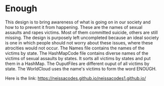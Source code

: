 # Enough

This design is to bring awareness of what is going on in our society and how to to prevent it from happening.
These are the names of sexual assaults and rapes victims. Most of them committed suicide, others are still missing.
The design is purposely left uncompleted because an ideal society is one in which people should not worry about these issues, where these atrocities would not occur.
The Names file contains the names of the victims by state.
The HashMapCode file contains diverse names of the victims of sexual assaults by states. It sorts all victims by states and put them in a HashMap.
The OuputFiles are different ouput of all victims by state.
The WorldCloud uses the name's victims to form the word ENOUGH.

Here is the link:  https://neissacodes.github.io/neissacodes1.github.io/
